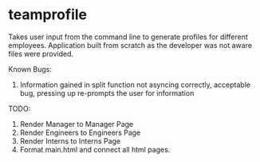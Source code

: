 # teamprofile
Takes user input from the command line to generate profiles for different employees. Application built from scratch as the developer was not aware files were provided.

Known Bugs:
1. Information gained in split function not asyncing correctly, acceptable bug, pressing up re-prompts the user for information

TODO:
1. Render Manager to Manager Page
2. Render Engineers to Engineers Page
3. Render Interns to Interns Page
4. Format main.html and connect all html pages.